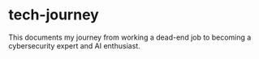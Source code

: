 # tech-journey
This documents my journey from working a dead-end job to becoming a cybersecurity expert and AI enthusiast. 
